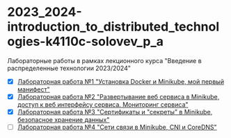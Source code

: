 # 2023_2024-introduction_to_distributed_technologies-k4110c-solovev_p_a
Лабораторные работы в рамках лекционного курса "Введение в распределенные технологии 2023/2024"

- [x] [Лабораторная работа №1 "Установка Docker и Minikube, мой первый манифест"](/lab1/lab1_report.md)
- [x] [Лабораторная работа №2 "Развертывание веб сервиса в Minikube, доступ к веб интерфейсу сервиса. Мониторинг сервиса"](/lab2/lab2_report.md)
- [x] [Лабораторная работа №3 "Сертификаты и "секреты" в Minikube, безопасное хранение данных"](/lab3/lab3_report.md)
- [ ] [Лабораторная работа №4 "Сети связи в Minikube, CNI и CoreDNS"](/lab4/lab4_report.md)